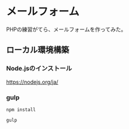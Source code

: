 # メールフォーム

PHPの練習がてら、メールフォームを作ってみた。

## ローカル環境構築

### Node.jsのインストール
https://nodejs.org/ja/

### gulp

```
npm install
```

```
gulp
```
